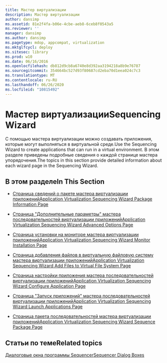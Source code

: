 ```yaml
---
title: Мастер виртуализации
description: Мастер виртуализации
author: dansimp
ms.assetid: 81e2f4fa-b06e-4cbe-aeb8-6ceb8f0543a5
ms.reviewer: ''
manager: dansimp
ms.author: dansimp
ms.pagetype: mdop, appcompat, virtualization
ms.mktglfcycl: deploy
ms.sitesec: library
ms.prod: w10
ms.date: 06/16/2016
ms.openlocfilehash: db812d9cb8a6740e8d392aa3194218a8b9e76787
ms.sourcegitcommit: 354664bc527d93f80687cd2eba70d1eea024c7c3
ms.translationtype: MT
ms.contentlocale: ru-RU
ms.lasthandoff: 06/26/2020
ms.locfileid: "10815492"
---
```

# <span data-ttu-id="e23b5-103">Мастер виртуализации</span><span class="sxs-lookup"><span data-stu-id="e23b5-103">Sequencing Wizard</span></span>


<span data-ttu-id="e23b5-104">С помощью мастера виртуализации можно создавать приложения, которые могут выполняться в виртуальной среде.</span><span class="sxs-lookup"><span data-stu-id="e23b5-104">Use the Sequencing Wizard to create applications that can run in a virtual environment.</span></span> <span data-ttu-id="e23b5-105">В этом разделе приведены подробные сведения о каждой странице мастера упорядочения.</span><span class="sxs-lookup"><span data-stu-id="e23b5-105">The topics in this section provide detailed information about each wizard page in the Sequencing Wizard.</span></span>

## <span data-ttu-id="e23b5-106">В этом разделе</span><span class="sxs-lookup"><span data-stu-id="e23b5-106">In This Section</span></span>


-   [<span data-ttu-id="e23b5-107">Страница сведений о пакете мастера виртуализации приложений</span><span class="sxs-lookup"><span data-stu-id="e23b5-107">Application Virtualization Sequencing Wizard Package Information Page</span></span>](application-virtualization-sequencing-wizard-package-information-page-keep.md)

-   [<span data-ttu-id="e23b5-108">Страница "Дополнительные параметры" мастера последовательностей виртуализации приложений</span><span class="sxs-lookup"><span data-stu-id="e23b5-108">Application Virtualization Sequencing Wizard Advanced Options Page</span></span>](application-virtualization-sequencing-wizard-advanced-options-page.md)

-   [<span data-ttu-id="e23b5-109">Страница установки на мониторе мастера виртуализации приложений</span><span class="sxs-lookup"><span data-stu-id="e23b5-109">Application Virtualization Sequencing Wizard Monitor Installation Page</span></span>](application-virtualization-sequencing-wizard-monitor-installation-page.md)

-   [<span data-ttu-id="e23b5-110">Страница добавления файлов в виртуальную файловую систему мастера виртуализации приложений</span><span class="sxs-lookup"><span data-stu-id="e23b5-110">Application Virtualization Sequencing Wizard Add Files to Virtual File System Page</span></span>](application-virtualization-sequencing-wizard-add-files-to-virtual-file-system-page.md)

-   [<span data-ttu-id="e23b5-111">Страница настройки приложения мастера последовательностей виртуализации приложений</span><span class="sxs-lookup"><span data-stu-id="e23b5-111">Application Virtualization Sequencing Wizard Configure Application Page</span></span>](application-virtualization-sequencing-wizard-configure-application-page-keep.md)

-   [<span data-ttu-id="e23b5-112">Страница "Запуск приложений" мастера последовательностей виртуализации приложений</span><span class="sxs-lookup"><span data-stu-id="e23b5-112">Application Virtualization Sequencing Wizard Launch Applications Page</span></span>](application-virtualization-sequencing-wizard-launch-applications-page.md)

-   [<span data-ttu-id="e23b5-113">Страница пакета последовательностей мастера виртуализации приложений</span><span class="sxs-lookup"><span data-stu-id="e23b5-113">Application Virtualization Sequencing Wizard Sequence Package Page</span></span>](application-virtualization-sequencing-wizard-sequence-package-page.md)

## <span data-ttu-id="e23b5-114">Статьи по теме</span><span class="sxs-lookup"><span data-stu-id="e23b5-114">Related topics</span></span>


[<span data-ttu-id="e23b5-115">Диалоговые окна программы Sequencer</span><span class="sxs-lookup"><span data-stu-id="e23b5-115">Sequencer Dialog Boxes</span></span>](sequencer-dialog-boxes.md)

 

 





